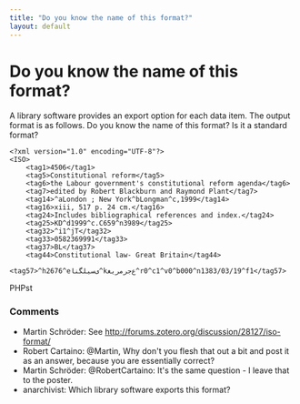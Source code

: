 ```yaml
---
title: "Do you know the name of this format?"
layout: default
---
```

Do you know the name of this format?
=====================
A library software provides an export option for each data item. The
output format is as follows. Do you know the name of this format? Is it
a standard format?

    <?xml version="1.0" encoding="UTF-8"?>
    <ISO>
        <tag1>4506</tag1>  
        <tag5>Constitutional reform</tag5>  
        <tag6>the Labour government's constitutional reform agenda</tag6>  
        <tag7>edited by Robert Blackburn and Raymond Plant</tag7>  
        <tag14>^aLondon ; New York^bLongman^c,1999</tag14>  
        <tag16>xiii, 517 p. 24 cm.</tag16>  
        <tag24>Includes bibliographical references and index.</tag24>  
        <tag25>KD^d1999^c.C659^n3989</tag25>  
        <tag32>^i1^jT</tag32>  
        <tag33>0582369991</tag33>  
        <tag37>BL</tag37>  
        <tag44>Constitutional law- Great Britain</tag44>  
        <tag57>^h2676^eی‌س‍ی‍ل‍گ‍ن‍ا^kع‌ج‍رم‍ری‍غ‍^r0^c1^v0^b000^n1383/03/19^f1</tag57>

PHPst

### Comments ###
* Martin Schröder: See http://forums.zotero.org/discussion/28127/iso-format/
* Robert Cartaino: @Martin, Why don't you flesh that out a bit and post it as an answer,
because you are essentially correct?
* Martin Schröder: @RobertCartaino: It's the same question - I leave that to the poster.
* anarchivist: Which library software exports this format?



